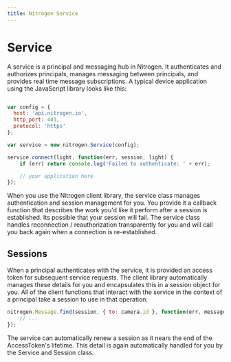 ```yaml
---
title: Nitrogen Service
---
```


# Service

A service is a principal and messaging hub in Nitrogen. It authenticates and authorizes principals, manages messaging between principals, and provides real time message subscriptions. A typical device application using the JavaScript library looks like this:

```javascript

var config = {
  host: 'api.nitrogen.io',
  http_port: 443,
  protocol: 'https'  
};

var service = new nitrogen.Service(config);

service.connect(light, function(err, session, light) {
    if (err) return console.log('Failed to authenticate: ' + err);

    // your application here
});
```

When you use the Nitrogen client library, the service class manages authentication and session management for you. You provide it a callback function that describes the work you'd like it perform after a session is established.  Its possible that your session will fail.  The service class handles reconnection / reauthorization transparently for you and will call you back again when a connection is re-established.

## Sessions

When a principal authenticates with the service, it is provided an access token for subsequent service requests. The client library automatically manages these details for you and encapsulates this in a session object for you. All of the client functions that interact with the service in the context of a principal take a session to use in that operation:

```javascript
nitrogen.Message.find(session, { to: camera.id }, function(err, messages) {
    // ...
});
```

The service can automatically renew a session as it nears the end of the AccessToken's lifetime. This detail is again automatically handled for you by the Service and Session class.